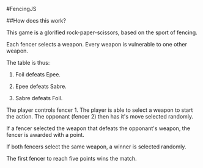 #FencingJS

##How does this work?

This game is a glorified rock-paper-scissors, based on the sport of fencing.

Each fencer selects a weapon. Every weapon is vulnerable to one other weapon. 

The table is thus:

1. Foil defeats Epee.

2. Epee defeats Sabre. 

3. Sabre defeats Foil.

The player controls fencer 1. The player is able to select a weapon to start the
action. The opponant (fencer 2) then has it's move selected randomly. 


If a fencer selected the weapon that defeats the opponant's weapon, the fencer 
is awarded with a point. 

If both fencers select the same weapon, a winner is selected randomly. 


The first fencer to reach five points wins the match.